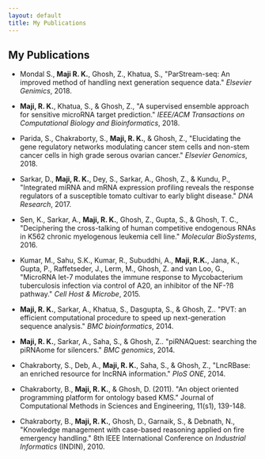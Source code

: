 ```yaml
---
layout: default
title: My Publications
---
```

<h2> My Publications </h2>

* Mondal S., **Maji R. K.**, Ghosh, Z., Khatua, S., "ParStream-seq: An improved method of handling next generation sequence data." *Elsevier Genimics*, 2018.<br>

* **Maji, R. K.**, Khatua, S., & Ghosh, Z., "A supervised ensemble approach for sensitive microRNA target prediction." *IEEE/ACM Transactions on Computational Biology and Bioinformatics*, 2018.<br>

* Parida, S., Chakraborty, S., **Maji, R. K.**, & Ghosh, Z., "Elucidating the gene regulatory networks modulating cancer stem cells and non-stem cancer cells in high grade serous ovarian cancer." *Elsevier Genomics*, 2018.<br>

* Sarkar, D., **Maji, R. K.**, Dey, S., Sarkar, A., Ghosh, Z., & Kundu, P., "Integrated miRNA and mRNA expression profiling reveals the response
regulators of a susceptible tomato cultivar to early blight disease." *DNA Research*, 2017.<br>

* Sen, K., Sarkar, A., **Maji, R. K.**, Ghosh, Z., Gupta, S., & Ghosh, T. C., "Deciphering the cross-talking of human competitive endogenous RNAs in K562 chronic myelogenous leukemia cell line." *Molecular BioSystems*, 2016.<br>

* Kumar, M., Sahu, S.K., Kumar, R., Subuddhi, A., **Maji, R.K.**, Jana, K., Gupta, P., Raffetseder, J., Lerm, M., Ghosh, Z. and van Loo, G., "MicroRNA let-7 modulates the immune response to Mycobacterium tuberculosis infection via control of A20, an inhibitor of the NF-?ß pathway." *Cell Host & Microbe*, 2015.<br>

* **Maji, R. K.**, Sarkar, A., Khatua, S., Dasgupta, S., & Ghosh, Z.. "PVT: an efficient computational procedure to speed up next-generation sequence analysis." *BMC bioinformatics*, 2014.<br>

* **Maji, R. K.**, Sarkar, A., Saha, S., & Ghosh, Z.. "piRNAQuest: searching the piRNAome for silencers." *BMC genomics*, 2014.<br>

* Chakraborty, S., Deb, A., **Maji, R. K.**, Saha, S., & Ghosh, Z., "LncRBase: an enriched resource for lncRNA information." *PloS ONE*,  2014.<br>

* Chakraborty, B., **Maji, R. K.**, & Ghosh, D. (2011). "An object oriented programming platform for ontology based KMS." Journal of Computational Methods in Sciences and Engineering, 11(s1), 139-148.<br>

* Chakraborty, B., **Maji, R. K.**, Ghosh, D., Garnaik, S., & Debnath, N., "Knowledge management with case-based reasoning applied on fire
emergency handling." 8th IEEE International Conference on *Industrial Informatics* (INDIN), 2010.<br>
